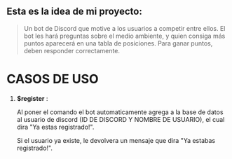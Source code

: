 ## Esta es la idea de mi proyecto:
> Un bot de Discord que motive a los usuarios a competir entre ellos.
> El bot les hará preguntas sobre el medio ambiente, y quien consiga más puntos aparecerá en una tabla de posiciones.
> Para ganar puntos, deben responder correctamente.

# CASOS DE USO

1. **$register** : 

    Al poner el comando el bot automaticamente agrega a la base de datos al usuario de discord (ID DE DISCORD Y NOMBRE DE USUARIO), el cual dira "Ya estas registrado!". 

   Si el usuario ya existe, le devolvera un mensaje que dira "Ya estabas registrado!".

